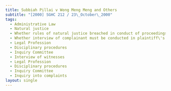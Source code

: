 ```yaml
---
title: Subbiah Pillai v Wong Meng Meng and Others
subtitle: "[2000] SGHC 212 / 23\_October\_2000"
tags:
  - Administrative Law
  - Natural justice
  - Whether rules of natural justice breached in conduct of proceedings
  - Whether interview of complainant must be conducted in plaintiff\'s presence
  - Legal Profession
  - Disciplinary procedures
  - Inquiry Committee
  - Interview of witnesses
  - Legal Profession
  - Disciplinary procedures
  - Inquiry Committee
  - Inquiry into complaints
layout: single
---
```


